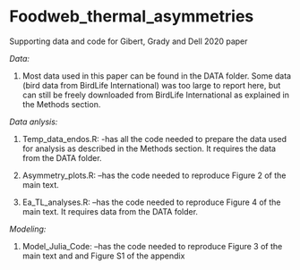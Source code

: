 # Foodweb_thermal_asymmetries
Supporting data and code for Gibert, Grady and Dell 2020 paper

*Data:*
1) Most data used in this paper can be found in the DATA folder. Some data (bird data from BirdLife International) was too large to report here, but can still be freely downloaded from BirdLife International as explained in the Methods section. 

*Data anlysis:*
1) Temp_data_endos.R: 
      -has all the code needed to prepare the data used for analysis as described in the Methods section. It requires the data        from the DATA folder.

2) Asymmetry_plots.R: 
      –has the code needed to reproduce Figure 2 of the main text. 

3) Ea_TL_analyses.R: 
      –has the code needed to reproduce Figure 4 of the main text. It requires data from the DATA folder.

*Modeling:*
1) Model_Julia_Code: 
      –has the code needed to reproduce Figure 3 of the main text and and Figure S1 of the appendix 
